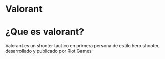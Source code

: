 # **Valorant**
# ¿Que es valorant?
Valorant es un shooter táctico en primera persona de estilo hero shooter, desarrollado y publicado por Riot Games
